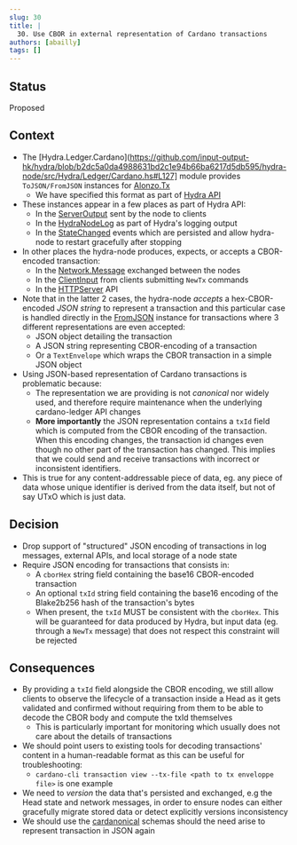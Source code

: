 ```yaml
---
slug: 30
title: |
  30. Use CBOR in external representation of Cardano transactions
authors: [abailly]
tags: []
---
```


## Status

Proposed

## Context

* The [Hydra.Ledger.Cardano](https://github.com/input-output-hk/hydra/blob/b2dc5a0da4988631bd2c1e94b66ba6217d5db595/hydra-node/src/Hydra/Ledger/Cardano.hs#L127] module provides `ToJSON/FromJSON` instances for [Alonzo.Tx](https://github.com/input-output-hk/hydra/blob/b2dc5a0da4988631bd2c1e94b66ba6217d5db595/hydra-node/src/Hydra/Ledger/Cardano/Json.hs#L361)
  * We have specified this format as part of [Hydra API](https://github.com/input-output-hk/hydra/blob/b2dc5a0da4988631bd2c1e94b66ba6217d5db595/hydra-node/json-schemas/api.yaml#L1473)
* These instances appear in a few places as part of Hydra API:
  * In the [ServerOutput](https://github.com/input-output-hk/hydra/blob/b2dc5a0da4988631bd2c1e94b66ba6217d5db595/hydra-node/src/Hydra/API/ServerOutput.hs#L51) sent by the node to clients
  * In the [HydraNodeLog](https://github.com/input-output-hk/hydra/blob/b2dc5a0da4988631bd2c1e94b66ba6217d5db595/hydra-node/src/Hydra/Node.hs#L122) as part of Hydra's logging output
  * In the [StateChanged](https://github.com/input-output-hk/hydra/blob/b2dc5a0da4988631bd2c1e94b66ba6217d5db595/hydra-node/src/Hydra/HeadLogic/Outcome.hs#L46) events which are persisted and allow hydra-node to restart gracefully after stopping
* In other places the hydra-node produces, expects, or accepts a CBOR-encoded transaction:
  * In the [Network.Message](https://github.com/input-output-hk/hydra/blob/b2dc5a0da4988631bd2c1e94b66ba6217d5db595/hydra-node/src/Hydra/Network/Message.hs#L20) exchanged between the nodes
  * In the [ClientInput](https://github.com/input-output-hk/hydra/blob/b2dc5a0da4988631bd2c1e94b66ba6217d5db595/hydra-node/src/Hydra/API/ClientInput.hs#L9) from clients submitting `NewTx` commands
  * In the [HTTPServer](https://github.com/input-output-hk/hydra/blob/b2dc5a0da4988631bd2c1e94b66ba6217d5db595/hydra-node/src/Hydra/API/HTTPServer.hs#L297) API
* Note that in the latter 2 cases, the hydra-node _accepts_ a hex-CBOR-encoded _JSON string_ to represent a transaction and this particular case is handled directly in the [FromJSON](https://github.com/input-output-hk/hydra/blob/b2dc5a0da4988631bd2c1e94b66ba6217d5db595/hydra-node/src/Hydra/Ledger/Cardano/Json.hs#L388) instance for transactions where 3 different representations are even accepted:
  * JSON object detailing the transaction
  * A JSON string representing CBOR-encoding of a transaction
  * Or a `TextEnvelope` which wraps the CBOR transaction in a simple JSON object
* Using JSON-based representation of Cardano transactions is problematic because:
  * The representation we are providing is not _canonical_ nor widely used, and therefore require maintenance when the underlying cardano-ledger API changes
  * **More importantly** the JSON representation contains a `txId` field which is computed from the CBOR encoding of the transaction. When this encoding changes, the transaction id changes even though no other part of the transaction has changed. This implies that we could send and receive transactions with incorrect or inconsistent identifiers.
* This is true for any content-addressable piece of data, eg. any piece of data whose unique identifier is derived from the data itself, but not of say UTxO which is just data.

## Decision

* Drop support of "structured" JSON encoding of transactions in log messages, external APIs, and local storage of a node state
* Require JSON encoding for transactions that consists in:
  * A `cborHex` string field containing the base16 CBOR-encoded transaction
  * An optional `txId` string field containing the base16 encoding of the Blake2b256 hash of the transaction's bytes
  * When present, the `txId` MUST be consistent with the `cborHex`. This will be guaranteed for data produced by Hydra, but input data (eg. through a `NewTx` message) that does not respect this constraint will be rejected

## Consequences

* By providing a `txId` field alongside the CBOR encoding, we still allow clients to observe the lifecycle of a transaction inside a Head as it gets validated and confirmed without requiring from them to be able to decode the CBOR body and compute the txId themselves
  * This is particularly important for monitoring which usually does not care about the details of transactions
* We should point users to existing tools for decoding transactions' content in a human-readable format as this can be useful for troubleshooting:
  * `cardano-cli transaction view --tx-file <path to tx enveloppe file>` is one example
* We need to _version_ the data that's persisted and exchanged, e.g the Head state and network messages, in order to ensure nodes can either gracefully migrate stored data or detect explicitly versions inconsistency
* We should use the [cardanonical](https://github.com/CardanoSolutions/cardanonical) schemas should the need arise to represent transaction in JSON again
